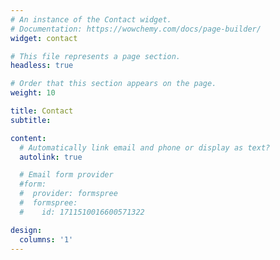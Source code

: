 ```yaml
---
# An instance of the Contact widget.
# Documentation: https://wowchemy.com/docs/page-builder/
widget: contact

# This file represents a page section.
headless: true

# Order that this section appears on the page.
weight: 10

title: Contact
subtitle:

content:
  # Automatically link email and phone or display as text?
  autolink: true

  # Email form provider
  #form:
  #  provider: formspree
  #  formspree:
  #    id: 1711510016600571322

design:
  columns: '1'
---
```

